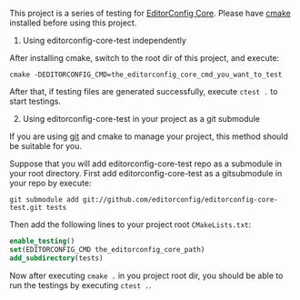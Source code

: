 This project is a series of testing for [EditorConfig Core][editorconfig]. Please have
[cmake][] installed before using this project.

1.  Using editorconfig-core-test independently

After installing cmake, switch to the root dir of this project, and execute:

    cmake -DEDITORCONFIG_CMD=the_editorconfig_core_cmd_you_want_to_test

After that, if testing files are generated successfully, execute `ctest .` to
start testings.

2.  Using editorconfig-core-test in your project as a git submodule

If you are using [git][] and cmake to manage your project, this method should
be suitable for you.

Suppose that you will add editorconfig-core-test repo as a
submodule in your root directory. First add editorconfig-core-test as a
gitsubmodule in your repo by execute:

    git submodule add git://github.com/editorconfig/editorconfig-core-test.git tests

Then add the following lines to your project root `CMakeLists.txt`:

```cmake
enable_testing()
set(EDITORCONFIG_CMD the_editorconfig_core_path)
add_subdirectory(tests)
```

Now after executing `cmake .` in you project root dir, you should be able to
run the testings by executing `ctest .`.

[cmake]: http://www.cmake.org
[editorconfig]: http://editorconfig.org
[git]: http://git-scm.com
